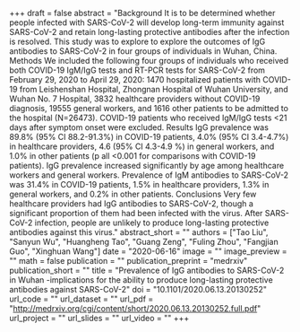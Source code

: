 +++
draft = false
abstract = "Background It is to be determined whether people infected with SARS-CoV-2 will develop long-term immunity against SARS-CoV-2 and retain long-lasting protective antibodies after the infection is resolved. This study was to explore to explore the outcomes of IgG antibodies to SARS-CoV-2 in four groups of individuals in Wuhan, China. Methods We included the following four groups of individuals who received both COVID-19 IgM/IgG tests and RT-PCR tests for SARS-CoV-2 from February 29, 2020 to April 29, 2020: 1470 hospitalized patients with COVID-19 from Leishenshan Hospital, Zhongnan Hospital of Wuhan University, and Wuhan No. 7 Hospital, 3832 healthcare providers without COVID-19 diagnosis, 19555 general workers, and 1616 other patients to be admitted to the hospital (N=26473). COVID-19 patients who received IgM/IgG tests <21 days after symptom onset were excluded. Results IgG prevalence was 89.8% (95% CI 88.2-91.3%) in COVID-19 patients, 4.0% (95% CI 3.4-4.7%) in healthcare providers, 4.6 (95% CI 4.3-4.9 %) in general workers, and 1.0% in other patients (p all <0.001 for comparisons with COVID-19 patients). IgG prevalence increased significantly by age among healthcare workers and general workers. Prevalence of IgM antibodies to SARS-CoV-2 was 31.4% in COVID-19 patients, 1.5% in healthcare providers, 1.3% in general workers, and 0.2% in other patients. Conclusions Very few healthcare providers had IgG antibodies to SARS-CoV-2, though a significant proportion of them had been infected with the virus. After SARS-CoV-2 infection, people are unlikely to produce long-lasting protective antibodies against this virus."
abstract_short = ""
authors = ["Tao Liu", "Sanyun Wu", "Huangheng Tao", "Guang Zeng", "Fuling Zhou", "Fangjian Guo", "Xinghuan Wang"]
date = "2020-06-16"
image = ""
image_preview = ""
math = false
publication = ""
publication_preprint = "medrxiv"
publication_short = ""
title = "Prevalence of IgG antibodies to SARS-CoV-2 in Wuhan -implications for the ability to produce long-lasting protective antibodies against SARS-CoV-2"
doi = "10.1101/2020.06.13.20130252"
url_code = ""
url_dataset = ""
url_pdf = "http://medrxiv.org/cgi/content/short/2020.06.13.20130252.full.pdf"
url_project = ""
url_slides = ""
url_video = ""
+++